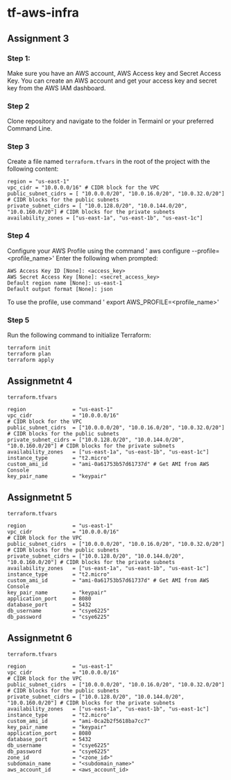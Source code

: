 # tf-aws-infra

## Assignment 3

### Step 1:
Make sure you have an AWS account, AWS Access key and Secret Access Key.
You can create an AWS account and get your access key and secret key from the AWS IAM dashboard.

### Step 2
Clone repository and navigate to the folder in Termainl or your preferred Command Line.

### Step 3
Create a file named `terraform.tfvars` in the root of the project with the following content:
```
region = "us-east-1"
vpc_cidr = "10.0.0.0/16" # CIDR block for the VPC
public_subnet_cidrs = [ "10.0.0.0/20", "10.0.16.0/20", "10.0.32.0/20"] # CIDR blocks for the public subnets
private_subnet_cidrs = [ "10.0.128.0/20", "10.0.144.0/20", "10.0.160.0/20"] # CIDR blocks for the private subnets
availability_zones = ["us-east-1a", "us-east-1b", "us-east-1c"]
```

### Step 4
Configure your AWS Profile using the command ' aws configure --profile=<profile_name>'
Enter the following when prompted:
```
AWS Access Key ID [None]: <access_key>
AWS Secret Access Key [None]: <secret_access_key>
Default region name [None]: us-east-1
Default output format [None]: json
```

To use the profile, use command ' export AWS_PROFILE=<profile_name>'

### Step 5
Run the following command to initialize Terraform:
```
terraform init
terraform plan
terraform apply
```

## Assignmetnt 4

`terraform.tfvars` 
```
region               = "us-east-1"
vpc_cidr             = "10.0.0.0/16"                                       # CIDR block for the VPC
public_subnet_cidrs  = ["10.0.0.0/20", "10.0.16.0/20", "10.0.32.0/20"]     # CIDR blocks for the public subnets
private_subnet_cidrs = ["10.0.128.0/20", "10.0.144.0/20", "10.0.160.0/20"] # CIDR blocks for the private subnets
availability_zones   = ["us-east-1a", "us-east-1b", "us-east-1c"]
instance_type        = "t2.micro"
custom_ami_id        = "ami-0a61753b57d61737d" # Get AMI from AWS Console
key_pair_name        = "keypair"
```

## Assignmetnt 5

`terraform.tfvars` 
```
region               = "us-east-1"
vpc_cidr             = "10.0.0.0/16"                                       # CIDR block for the VPC
public_subnet_cidrs  = ["10.0.0.0/20", "10.0.16.0/20", "10.0.32.0/20"]     # CIDR blocks for the public subnets
private_subnet_cidrs = ["10.0.128.0/20", "10.0.144.0/20", "10.0.160.0/20"] # CIDR blocks for the private subnets
availability_zones   = ["us-east-1a", "us-east-1b", "us-east-1c"]
instance_type        = "t2.micro"
custom_ami_id        = "ami-0a61753b57d61737d" # Get AMI from AWS Console
key_pair_name        = "keypair"
application_port     = 8080
database_port        = 5432
db_username          = "csye6225"
db_password          = "csye6225"
```

## Assignmetnt 6

`terraform.tfvars` 
```
region               = "us-east-1"
vpc_cidr             = "10.0.0.0/16"                                       # CIDR block for the VPC
public_subnet_cidrs  = ["10.0.0.0/20", "10.0.16.0/20", "10.0.32.0/20"]     # CIDR blocks for the public subnets
private_subnet_cidrs = ["10.0.128.0/20", "10.0.144.0/20", "10.0.160.0/20"] # CIDR blocks for the private subnets
availability_zones   = ["us-east-1a", "us-east-1b", "us-east-1c"]
instance_type        = "t2.micro"
custom_ami_id        = "ami-0ca2b2f5618ba7cc7"
key_pair_name        = "keypair"
application_port     = 8080
database_port        = 5432
db_username          = "csye6225"
db_password          = "csye6225"
zone_id              = "<zone_id>"
subdomain_name       = "<subdomain_name>"
aws_account_id       = <aws_account_id>
```
